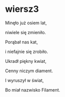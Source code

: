 # wiersz3

Minęło już osiem lat,

niwiele się zmieniło.

Porąbał nas kat,

i niefajnie się zrobiło.

Ukradł piękny kwiat,

Cenny niczym diament.

I wyruszył w świat,

Bo miał nazwisko Filament.
